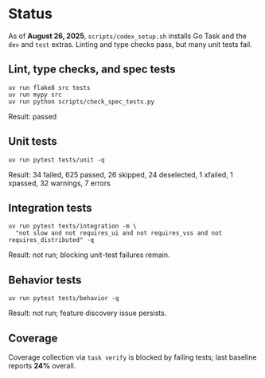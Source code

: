 # Status

As of **August 26, 2025**, `scripts/codex_setup.sh` installs Go Task and the
`dev` and `test` extras. Linting and type checks pass, but many unit tests
fail.

## Lint, type checks, and spec tests
```text
uv run flake8 src tests
uv run mypy src
uv run python scripts/check_spec_tests.py
```
Result: passed

## Unit tests
```text
uv run pytest tests/unit -q
```
Result: 34 failed, 625 passed, 26 skipped, 24 deselected, 1 xfailed, 1 xpassed,
32 warnings, 7 errors

## Integration tests
```text
uv run pytest tests/integration -m \
  "not slow and not requires_ui and not requires_vss and not requires_distributed" -q
```
Result: not run; blocking unit-test failures remain.

## Behavior tests
```text
uv run pytest tests/behavior -q
```
Result: not run; feature discovery issue persists.

## Coverage
Coverage collection via `task verify` is blocked by failing tests; last baseline
reports **24%** overall.
